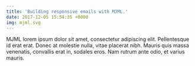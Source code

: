 ```yaml
---
title: 'Building responsive emails with MJML.'
date: 2017-12-05 15:54:35 +0000
img: mjml.svg
---
```


MJML lorem ipsum dolor sit amet, consectetur adipiscing elit. Pellentesque id erat erat. Donec at molestie nulla, vitae placerat nibh. Mauris quis massa venenatis, convallis erat in, sodales eros. Nam rutrum ante odio, et varius mauris.
